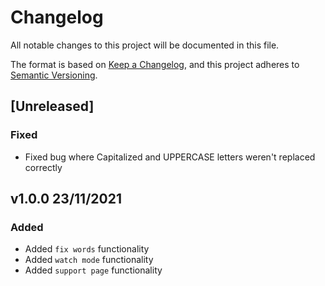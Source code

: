 # Changelog
All notable changes to this project will be documented in this file.

The format is based on [Keep a Changelog](https://keepachangelog.com/en/1.0.0/),
and this project adheres to [Semantic Versioning](https://semver.org/spec/v2.0.0.html).

## [Unreleased]

### Fixed
- Fixed bug where Capitalized and UPPERCASE letters weren't replaced correctly

## v1.0.0 23/11/2021

### Added
- Added `fix words` functionality
- Added `watch mode` functionality
- Added `support page` functionality

